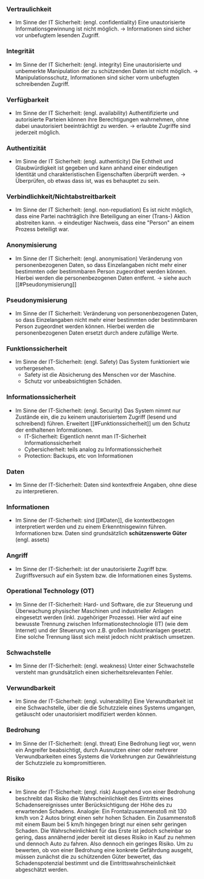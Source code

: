 ### Vertraulichkeit
- Im Sinne der IT Sicherheit:
  (engl. confidentiality)
  Eine unautorisierte Informationsgewinnung ist nicht möglich.
  -> Informationen sind sicher vor unbefugtem lesenden Zugriff.
### Integrität
- Im Sinne der IT Sicherheit:
  (engl. integrity)
  Eine unautorisierte und unbemerkte Manipulation der zu schützenden Daten ist nicht möglich.
  -> Manipulationsschutz, Informationen sind sicher vorm unbefugten schreibenden Zugriff.
### Verfügbarkeit
- Im Sinne der IT Sicherheit:
  (engl. availability)
  Authentifizierte und autorisierte Parteien können ihre Berechtigungen wahrnehmen, ohne dabei unautorisiert beeinträchtigt zu werden.
  -> erlaubte Zugriffe sind jederzeit möglich.
### Authentizität
- Im Sinne der IT Sicherheit:
  (engl. authenticity)
  Die Echtheit und Glaubwürdigkeit ist gegeben und kann anhand einer eindeutigen Identität und charakteristischen Eigenschaften überprüft werden.
  -> Überprüfen, ob etwas dass ist, was es behauptet zu sein.
### Verbindlichkeit/Nichtabstreitbarkeit
- Im Sinne der IT Sicherheit:
  (engl. non-repudiation)
  Es ist nicht möglich, dass eine Partei nachträglich ihre Beteiligung an einer (Trans-) Aktion abstreiten kann.
  -> eindeutiger Nachweis, dass eine "Person" an einem Prozess beteiligt war.
### Anonymisierung
- Im Sinne der IT Sicherheit:
  (engl. anonymisation)
  Veränderung von personenbezogenen Daten, so dass Einzelangaben nicht mehr einer bestimmten oder bestimmbaren Person zugeordnet werden können. Hierbei werden die personenbezogenen Daten entfernt.
  -> siehe auch [[#Pseudonymisierung]]
### Pseudonymisierung
- Im Sinne der IT Sicherheit:
  Veränderung von personenbezogenen Daten, so dass Einzelangaben nicht mehr einer bestimmten oder bestimmbaren Person zugeordnet werden können. Hierbei werden die personenbezogenen Daten ersetzt durch andere zufällige Werte.
### Funktionssicherheit
- Im Sinne der IT-Sicherheit:
  (engl. Safety)
  Das System funktioniert wie vorhergesehen. 
	- Safety ist die Absicherung des Menschen vor der Maschine.
	- Schutz vor unbeabsichtigten Schäden.
### Informationssicherheit
- Im Sinne der IT-Sicherheit:
  (engl. Security)
  Das System nimmt nur Zustände ein, die zu keinem unautorisiertem Zugriff (lesend und schreibend) führen.
  Erweitert [[#Funktionssicherheit]] um den Schutz der enthaltenen Informationen.	
	- IT-Sicherheit: Eigentlich nennt man IT-Sicherheit Informationssicherheit
	- Cybersicherheit: teils analog zu Informationssicherheit
	- Protection: Backups, etc von Informationen
### Daten
- Im Sinne der IT-Sicherheit:
  Daten sind kontextfreie Angaben, ohne diese zu interpretieren.
### Informationen
- Im Sinne der IT-Sicherheit:
  sind [[#Daten]], die kontextbezogen interpretiert werden und zu einem Erkenntnisgewinn führen. 
  Informationen bzw. Daten sind grundsätzlich <b>schützenswerte Güter</b> (engl. assets)
### Angriff
- Im Sinne der IT-Sicherheit:
  ist der unautorisierte Zugriff bzw. Zugriffsversuch auf ein System bzw. die Informationen eines Systems.
### Operational Technology (OT)
- Im Sinne der IT-Sicherheit:
  Hard- und Software, die zur Steuerung und Überwachung physischer Maschinen und industrieller Anlagen eingesetzt werden (inkl. zugehöriger Prozesse).
  Hier wird auf eine bewusste Trennung zwischen Informationstechnologie (IT) (wie dem Internet) und der Steuerung von z.B. großen Industrieanlagen gesetzt. Eine solche Trennung lässt sich meist jedoch nicht praktisch umsetzen.
### Schwachstelle
- Im Sinne der IT-Sicherheit:
  (engl. weakness)
  Unter einer Schwachstelle versteht man grundsätzlich einen sicherheitsrelevanten Fehler.
### Verwundbarkeit
- Im Sinne der IT-Sicherheit:
  (engl. vulnerability)
  Eine Verwundbarkeit ist eine Schwachstelle, über die die Schutzziele eines Systems umgangen, getäuscht oder unautorisiert modifiziert werden können.
### Bedrohung
- Im Sinne der IT-Sicherheit:
  (engl. threat)
  Eine Bedrohung liegt vor, wenn ein Angreifer beabsichtigt, durch Ausnutzen einer oder mehrerer Verwundbarkeiten eines Systems die Vorkehrungen zur Gewährleistung der Schutzziele zu kompromittieren.
### Risiko
- Im Sinne der IT-Sicherheit:
  (engl. risk) 
  Ausgehend von einer Bedrohung beschreibt das Risiko die Wahrscheinlichkeit des Eintritts eines Schadensereignisses unter Berücksichtigung der Höhe des zu erwartenden Schadens.
  Analogie: Ein Frontalzusammenstoß mit 130 km/h von 2 Autos bringt einen sehr hohen Schaden. Ein Zusammenstoß mit einem Baum bei 5 km/h hingegen bringt nur einen sehr geringen Schaden. Die Wahrscheinlichkeit für das Erste ist jedoch scheinbar so gering, dass annähernd jeder bereit ist dieses Risiko in Kauf zu nehmen und dennoch Auto zu fahren. Also dennoch ein geringes Risiko.
  Um zu bewerten, ob von einer Bedrohung eine konkrete Gefährdung ausgeht, müssen zunächst die zu schützenden Güter bewertet, das Schadenspotenzial bestimmt und die Eintrittswahrscheinlichkeit abgeschätzt werden.
